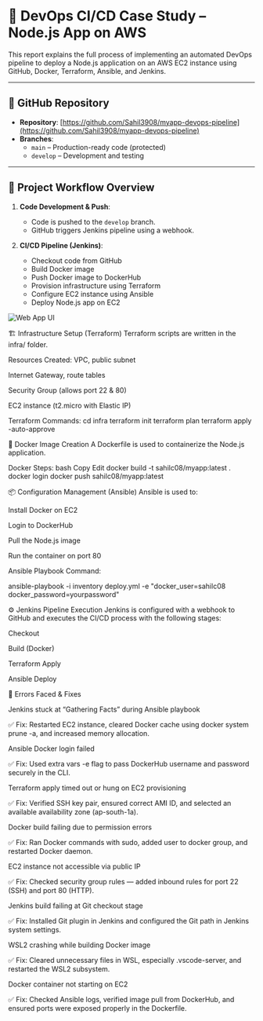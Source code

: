 # 🚀 DevOps CI/CD Case Study – Node.js App on AWS

This report explains the full process of implementing an automated DevOps pipeline to deploy a Node.js application on an AWS EC2 instance using GitHub, Docker, Terraform, Ansible, and Jenkins.

---

## 🔗 GitHub Repository

- **Repository**: [https://github.com/Sahil3908/myapp-devops-pipeline](https://github.com/Sahil3908/myapp-devops-pipeline)
- **Branches**:
  - `main` – Production-ready code (protected)
  - `develop` – Development and testing

---

## 🔧 Project Workflow Overview

1. **Code Development & Push**:
   - Code is pushed to the `develop` branch.
   - GitHub triggers Jenkins pipeline using a webhook.

2. **CI/CD Pipeline (Jenkins)**:
   - Checkout code from GitHub
   - Build Docker image
   - Push Docker image to DockerHub
   - Provision infrastructure using Terraform
   - Configure EC2 instance using Ansible
   - Deploy Node.js app on EC2

![Web App UI](images/web-app-ui.png)

🏗️ Infrastructure Setup (Terraform)
Terraform scripts are written in the infra/ folder.

Resources Created:
VPC, public subnet

Internet Gateway, route tables

Security Group (allows port 22 & 80)

EC2 instance (t2.micro with Elastic IP)

Terraform Commands:
cd infra
terraform init
terraform plan
terraform apply -auto-approve

🐳 Docker Image Creation
A Dockerfile is used to containerize the Node.js application.

Docker Steps:
bash
Copy
Edit
docker build -t sahilc08/myapp:latest .
docker login
docker push sahilc08/myapp:latest

📦 Configuration Management (Ansible)
Ansible is used to:

Install Docker on EC2

Login to DockerHub

Pull the Node.js image

Run the container on port 80

Ansible Playbook Command:

ansible-playbook -i inventory deploy.yml -e "docker_user=sahilc08 docker_password=yourpassword"

⚙️ Jenkins Pipeline Execution
Jenkins is configured with a webhook to GitHub and executes the CI/CD process with the following stages:

Checkout

Build (Docker)

Terraform Apply

Ansible Deploy

🐞 Errors Faced & Fixes

Jenkins stuck at “Gathering Facts” during Ansible playbook

✅ Fix: Restarted EC2 instance, cleared Docker cache using docker system prune -a, and increased memory allocation.

Ansible Docker login failed

✅ Fix: Used extra vars -e flag to pass DockerHub username and password securely in the CLI.

Terraform apply timed out or hung on EC2 provisioning

✅ Fix: Verified SSH key pair, ensured correct AMI ID, and selected an available availability zone (ap-south-1a).

Docker build failing due to permission errors

✅ Fix: Ran Docker commands with sudo, added user to docker group, and restarted Docker daemon.

EC2 instance not accessible via public IP

✅ Fix: Checked security group rules — added inbound rules for port 22 (SSH) and port 80 (HTTP).

Jenkins build failing at Git checkout stage

✅ Fix: Installed Git plugin in Jenkins and configured the Git path in Jenkins system settings.

WSL2 crashing while building Docker image

✅ Fix: Cleared unnecessary files in WSL, especially .vscode-server, and restarted the WSL2 subsystem.

Docker container not starting on EC2

✅ Fix: Checked Ansible logs, verified image pull from DockerHub, and ensured ports were exposed properly in the Dockerfile.
